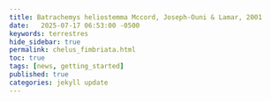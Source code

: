```yaml
---
title: Batrachemys heliostemma Mccord, Joseph-Ouni & Lamar, 2001
date:   2025-07-17 06:53:00 -0500
keywords: terrestres
hide_sidebar: true
permalink: chelus_fimbriata.html 
toc: true
tags: [news, getting_started]
published: true
categories: jekyll update
---
```

